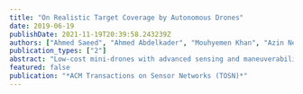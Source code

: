 ```yaml
---
title: "On Realistic Target Coverage by Autonomous Drones"
date: 2019-06-19
publishDate: 2021-11-19T20:39:58.243239Z
authors: ["Ahmed Saeed", "Ahmed Abdelkader", "Mouhyemen Khan", "Azin Neishaboori", "Khaled A. Harras", "Amr Mohamed"]
publication_types: ["2"]
abstract: "Low-cost mini-drones with advanced sensing and maneuverability enable a new class of intelligent sensing systems. To achieve the full potential of such drones, it is necessary to develop new enhanced formulations of both common and emerging sensing scenarios. Namely, several fundamental challenges in visual sensing are yet to be solved including (1) fitting sizable targets in camera frames; (2) positioning cameras at effective viewpoints matching target poses; and (3) accounting for occlusion by elements in the environment, including other targets. In this article, we introduce Argus, an autonomous system that utilizes drones to collect target information incrementally through a two-tier architecture. To tackle the stated challenges, Argus employs a novel geometric model that captures both target shapes and coverage constraints. Recognizing drones as the scarcest resource, Argus aims to minimize the number of drones required to cover a set of targets. We prove this problem is NP-hard, and even hard to approximate, before deriving a best-possible approximation algorithm along with a competitive sampling heuristic which runs up to 100× faster according to large-scale simulations. To test Argus in action, we demonstrate and analyze its performance on a prototype implementation. Finally, we present a number of extensions to accommodate more application requirements and highlight some open problems."
featured: false
publication: "*ACM Transactions on Sensor Networks (TOSN)*"
---
```



